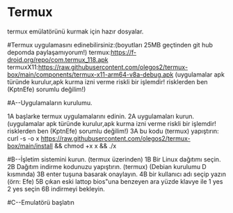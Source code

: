 # Termux
termux emülatörünü kurmak için hazır dosyalar. 

#Termux uygulamasını edinebilirsiniz:(boyutları 25MB geçtinden git hub depomda paylaşamıyorum!)
termux:https://f-droid.org/repo/com.termux_118.apk  termuxX11:https://raw.githubusercontent.com/olegos2/termux-box/main/components/termux-x11-arm64-v8a-debug.apk
(uygulamalar apk türünde kurulur,apk kurma izni verme riskli bir işlemdir! risklerden ben (KptnEfe) sorumlu değilim!)

#A--Uygulamaların kurulumu.

1A başlarke termux uygulamalarını edinin. 
2A uygulamaları kurun. (uygulamalar apk türünde kurulur,apk kurma izni verme riskli bir işlemdir! risklerden ben (KptnEfe) sorumlu değilim!)
3A bu kodu (termux) yapıştırın: curl -s -o x https://raw.githubusercontent.com/olegos2/termux-box/main/install && chmod +x x && ./x


#B--İşletim sistemini kurun.
     (termux üzerinden)
1B Bir Linux dağıtımı seçin.
2B Dağıtım indirme kodunuzu yapıştırın. (termux) (Debian kurulumu D kısmında)
3B enter tuşuna basarak onaylayın.
4B bir kullanıcı adı seçip yazın (örn: Efe)
5B çıkan eski lattop bios"una benzeyen ara yüzde klavye ile 1 yes 2 yes seçin
6B indirmeyi bekleyin.

#C--Emulatörü başlatın
